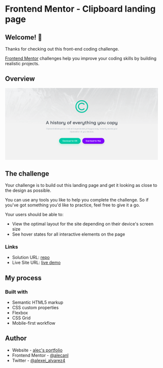 # Frontend Mentor - Clipboard landing page

## Welcome! 👋

Thanks for checking out this front-end coding challenge.

[Frontend Mentor](https://www.frontendmentor.io) challenges help you improve your coding skills by building realistic projects.

## Overview

![screenshot](/src/assets/design/design.png)

## The challenge

Your challenge is to build out this landing page and get it looking as close to the design as possible.

You can use any tools you like to help you complete the challenge. So if you've got something you'd like to practice, feel free to give it a go.

Your users should be able to:

- View the optimal layout for the site depending on their device's screen size
- See hover states for all interactive elements on the page

### Links

- Solution URL: [repo](https://github.com/AlecANL/clipboard-landing-page)
- Live Site URL: [live demo](https://alecanl.github.io/clipboard-landing-page/)

## My process

### Built with

- Semantic HTML5 markup
- CSS custom properties
- Flexbox
- CSS Grid
- Mobile-first workflow

## Author

- Website - [alec's portfolio](https://alec-portfolio-dev.vercel.app/)
- Frontend Mentor - [@alecanl](https://www.frontendmentor.io/profile/alecanl)
- Twitter - [@alexei_alvarez4](https://www.twitter.com/alexei_alvarez4)
